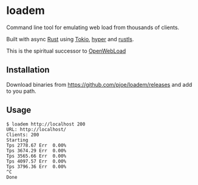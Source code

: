 # loadem

Command line tool for emulating web load from thousands of clients.

Built with async [Rust](https://www.rust-lang.org/) using [Tokio](https://tokio.rs/),
[hyper](https://hyper.rs/) and [rustls](https://docs.rs/rustls).

This is the spiritual successor to [OpenWebLoad](https://pjoe.github.io/openwebload/)

## Installation

Download binaries from https://github.com/pjoe/loadem/releases and add to you path.

## Usage

```
$ loadem http://localhost 200
URL: http://localhost/
Clients: 200
Starting
Tps 2778.67 Err  0.00%
Tps 3674.29 Err  0.00%
Tps 3565.66 Err  0.00%
Tps 4097.57 Err  0.00%
Tps 3796.36 Err  0.00%
^C
Done
```
